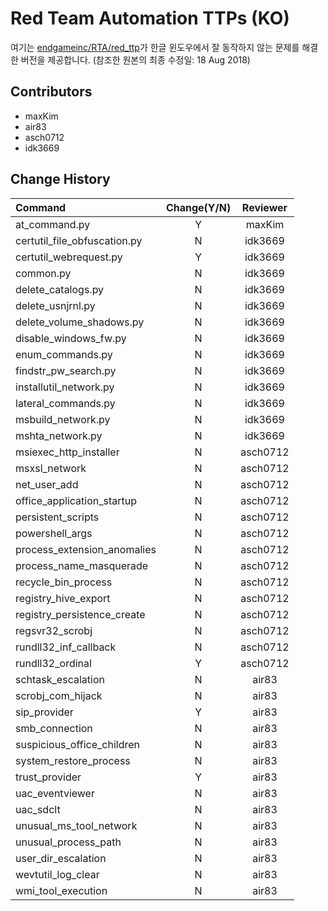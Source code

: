 # Red Team Automation TTPs (KO)
여기는 [endgameinc/RTA/red_ttp](https://github.com/endgameinc/RTA/tree/master/red_ttp)가 한글 윈도우에서 잘 동작하지 않는 문제를 해결한 버전을 제공합니다. (참조한 원본의 최종 수정일: 18 Aug 2018)

## Contributors
* maxKim
* air83
* asch0712
* idk3669

## Change History
|Command |Change(Y/N)|Reviewer|
|:---------------------|:-------------------------:|:--------------------:|
|at_command.py | Y|maxKim|
|certutil_file_obfuscation.py | N|idk3669|
|certutil_webrequest.py | Y|idk3669|
|common.py | N|idk3669|
|delete_catalogs.py | N|idk3669|
|delete_usnjrnl.py | N|idk3669|
|delete_volume_shadows.py | N|idk3669|
|disable_windows_fw.py | N|idk3669|
|enum_commands.py | N|idk3669|
|findstr_pw_search.py | N|idk3669|
|installutil_network.py | N|idk3669|
|lateral_commands.py | N|idk3669|
|msbuild_network.py | N|idk3669|
|mshta_network.py | N|idk3669|
|msiexec_http_installer | N|asch0712|
|msxsl_network | N|asch0712|
|net_user_add | N|asch0712|
|office_application_startup | N|asch0712|
|persistent_scripts | N|asch0712|
|powershell_args | N|asch0712|
|process_extension_anomalies | N|asch0712|
|process_name_masquerade | N|asch0712|
|recycle_bin_process | N|asch0712|
|registry_hive_export | N|asch0712|
|registry_persistence_create | N|asch0712|
|regsvr32_scrobj| N|asch0712|
|rundll32_inf_callback| N|asch0712|
|rundll32_ordinal| Y|asch0712|
|schtask_escalation| N|air83|
|scrobj_com_hijack| N|air83|
|sip_provider| Y|air83|
|smb_connection| N|air83|
|suspicious_office_children| N|air83|
|system_restore_process| N|air83|
|trust_provider| Y|air83|
|uac_eventviewer| N|air83|
|uac_sdclt| N|air83|
|unusual_ms_tool_network| N|air83|
|unusual_process_path| N|air83|
|user_dir_escalation| N|air83|
|wevtutil_log_clear| N|air83|
|wmi_tool_execution| N|air83|
